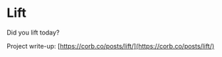 Lift
====

Did you lift today?


Project write-up: [https://corb.co/posts/lift/](https://corb.co/posts/lift/)
